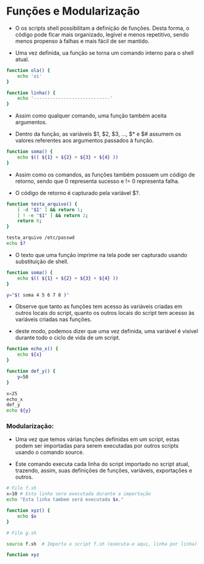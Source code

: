 # Funções e Modularização

* O os scripts shell possibilitam a definição de funções. Desta forma, o código pode ficar mais organizado, legível e menos repetitivo, sendo menos propenso à falhas e mais fácil de ser mantido.

* Uma vez definida, ua função se torna um comando interno para o shell atual.


```bash
function ola() {
    echo 'oi'
}

function linha() {
    echo '----------------------------'
}

```

* Assim como qualquer comando, uma função também aceita argumentos.

* Dentro da função, as variáveis $1, $2, $3, ..., $* e $# assumem os valores referentes aos argumentos passados à função.


```bash
function soma() {
    echo $(( ${1} + ${2} + ${3} + ${4} ))
}

```

* Assim como os comandos, as funções também possuem um código de retorno, sendo que 0 representa sucesso e != 0 representa falha.

* O código de retorno é capturado pela variável $?.


```bash
function testa_arquivo() {
    [ -d "$1" ] && return 1;
    [ ! -e "$1" ] && return 2;
    return 0;
}

testa_arquivo /etc/passwd
echo $?
```

* O texto que uma função imprime na tela pode ser capturado usando substituição de shell.


```bash
function soma() {
    echo $(( ${1} + ${2} + ${3} + ${4} ))
}

y="$( soma 4 5 6 7 8 )"

```

* Observe que tanto as funções tem acesso às variáveis criadas em outros locais do script, quanto os outros locais do script tem acesso às variáveis criadas nas funções.

* deste modo, podemos dizer que uma vez definida, uma variável é visível durante todo o ciclo de vida de um script.

```bash
function echo_x() {
    echo ${x}
}

function def_y() {
    y=50
}

x=25
echo_x
def_y
echo ${y}
```

### Modularização:

* Uma vez que temos várias funções definidas em um script, estas podem ser importadas para serem executadas por outros scripts usando o comando source.

* Este comando executa cada linha do script importado no script atual, trazendo, assim, suas definições de funções, variáveis, exportações e outros. 


```bash
# File f.sh
x=10 # Esta linha sera executada durante a importação
echo "Esta linha tambem será executada $x."

function xyz() {
    echo $x
}
```


```bash
# File g.sh

source f.sh  # Importa o script f.sh (executa-o aqui, linha por linha)

function xyz

```
